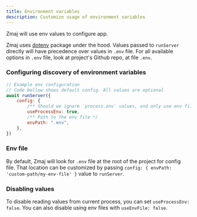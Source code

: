 ```yaml
---
title: Environment variables
description: Customize usage of environment variables
---
```


Zmaj will use env values to configure app.

<!-- By default, Zmaj will look for `.env` file at the root of the project for config file. -->

Zmaj uses [dotenv](https://www.npmjs.com/package/dotenv) package under the hood.
Values passed to `runServer` directly will have precedence over values in `.env` file.
For all available options in `.env` file, look at project's Github repo, at file `.env`.

### Configuring discovery of environment variables

```js
// Example env configuration
// Code bellow shows default config. All values are optional
await runServer({
	config: {
		/** Should we ignore `process.env` values, and only use env files */
		useProcessEnv: true,
		/** Path to the env file */
		envPath: ".env",
	},
})
```

### Env file

By default, Zmaj will look for `.env` file at the root of the project for config file.
That location can be customized by passing `config: { envPath: 'custom-path/my-env-file' }` value to `runServer`.

### Disabling values

To disable reading values from current process, you can set `useProcessEnv: false`.
You can also disable using env files with `useEnvFile: false`.
